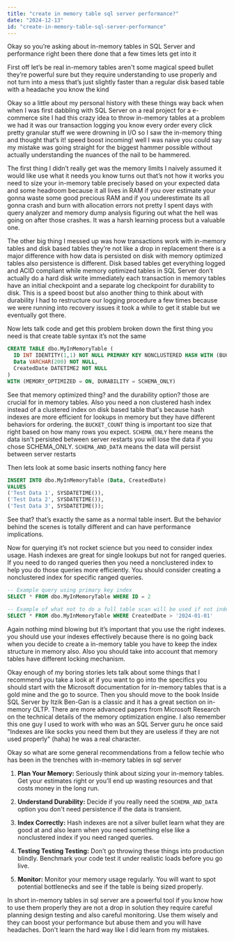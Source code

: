 ```yaml
---
title: "create in memory table sql server performance?"
date: "2024-12-13"
id: "create-in-memory-table-sql-server-performance"
---
```


Okay so you’re asking about in-memory tables in SQL Server and performance right been there done that a few times lets get into it

First off let’s be real in-memory tables aren't some magical speed bullet they’re powerful sure but they require understanding to use properly and not turn into a mess that’s just slightly faster than a regular disk based table with a headache you know the kind

Okay so a little about my personal history with these things way back when when I was first dabbling with SQL Server on a real project for a e-commerce site I had this crazy idea to throw in-memory tables at a problem we had it was our transaction logging you know every order every click pretty granular stuff we were drowning in I/O so I saw the in-memory thing and thought that’s it! speed boost incoming! well I was naive you could say my mistake was going straight for the biggest hammer possible without actually understanding the nuances of the nail to be hammered.

The first thing I didn’t really get was the memory limits I naively assumed it would like use what it needs you know turns out that’s not how it works you need to size your in-memory table precisely based on your expected data and some headroom because it all lives in RAM if you over estimate your gonna waste some good precious RAM and if you underestimate its all gonna crash and burn with allocation errors not pretty I spent days with query analyzer and memory dump analysis figuring out what the hell was going on after those crashes. It was a harsh learning process but a valuable one.

The other big thing I messed up was how transactions work with in-memory tables and disk based tables they’re not like a drop in replacement there is a major difference with how data is persisted on disk with memory optimized tables also persistence is different. Disk based tables get everything logged and ACID compliant while memory optimized tables in SQL Server don’t actually do a hard disk write immediately each transaction in memory tables have an initial checkpoint and a separate log checkpoint for durability to disk. This is a speed boost but also another thing to think about with durability I had to restructure our logging procedure a few times because we were running into recovery issues it took a while to get it stable but we eventually got there.

Now lets talk code and get this problem broken down the first thing you need is that create table syntax it’s not the same

```sql
CREATE TABLE dbo.MyInMemoryTable (
  ID INT IDENTITY(1,1) NOT NULL PRIMARY KEY NONCLUSTERED HASH WITH (BUCKET_COUNT = 1024),
  Data VARCHAR(200) NOT NULL,
  CreatedDate DATETIME2 NOT NULL
)
WITH (MEMORY_OPTIMIZED = ON, DURABILITY = SCHEMA_ONLY)
```

See that memory optimized thing? and the durability option? those are crucial for in memory tables. Also you need a non clustered hash index instead of a clustered index on disk based table that's because hash indexes are more efficient for lookups in memory but they have different behaviors for ordering. the `BUCKET_COUNT` thing is important too size that right based on how many rows you expect. `SCHEMA_ONLY` here means the data isn't persisted between server restarts you will lose the data if you chose SCHEMA_ONLY. `SCHEMA_AND_DATA` means the data will persist between server restarts

Then lets look at some basic inserts nothing fancy here

```sql
INSERT INTO dbo.MyInMemoryTable (Data, CreatedDate)
VALUES
('Test Data 1', SYSDATETIME()),
('Test Data 2', SYSDATETIME()),
('Test Data 3', SYSDATETIME());
```

See that? that’s exactly the same as a normal table insert. But the behavior behind the scenes is totally different and can have performance implications.

Now for querying it’s not rocket science but you need to consider index usage. Hash indexes are great for single lookups but not for ranged queries. If you need to do ranged queries then you need a nonclustered index to help you do those queries more efficiently. You should consider creating a nonclustered index for specific ranged queries.

```sql
-- Example query using primary key index
SELECT * FROM dbo.MyInMemoryTable WHERE ID = 2

-- Example of what not to do a full table scan will be used if not indexed properly.
SELECT * FROM dbo.MyInMemoryTable WHERE CreatedDate > '2024-01-01'
```

Again nothing mind blowing but it’s important that you use the right indexes. you should use your indexes effectively because there is no going back when you decide to create a in-memory table you have to keep the index structure in memory also. Also you should take into account that memory tables have different locking mechanism.

Okay enough of my boring stories lets talk about some things that I recommend you take a look at if you want to go into the specifics you should start with the Microsoft documentation for in-memory tables that is a gold mine and the go to source. Then you should move to the book Inside SQL Server by Itzik Ben-Gan is a classic and it has a great section on in-memory OLTP. There are more advanced papers from Microsoft Research on the technical details of the memory optimization engine. I also remember this one guy I used to work with who was an SQL Server guru he once said "Indexes are like socks you need them but they are useless if they are not used properly" (haha) he was a real character.

Okay so what are some general recommendations from a fellow techie who has been in the trenches with in-memory tables in sql server

1.  **Plan Your Memory:** Seriously think about sizing your in-memory tables. Get your estimates right or you’ll end up wasting resources and that costs money in the long run.

2.  **Understand Durability:** Decide if you really need the `SCHEMA_AND_DATA` option you don't need persistence if the data is transient.

3.  **Index Correctly:** Hash indexes are not a silver bullet learn what they are good at and also learn when you need something else like a nonclustered index if you need ranged queries.

4.  **Testing Testing Testing:** Don’t go throwing these things into production blindly. Benchmark your code test it under realistic loads before you go live.

5. **Monitor:** Monitor your memory usage regularly. You will want to spot potential bottlenecks and see if the table is being sized properly.

In short in-memory tables in sql server are a powerful tool if you know how to use them properly they are not a drop in solution they require careful planning design testing and also careful monitoring. Use them wisely and they can boost your performance but abuse them and you will have headaches. Don't learn the hard way like I did learn from my mistakes.
